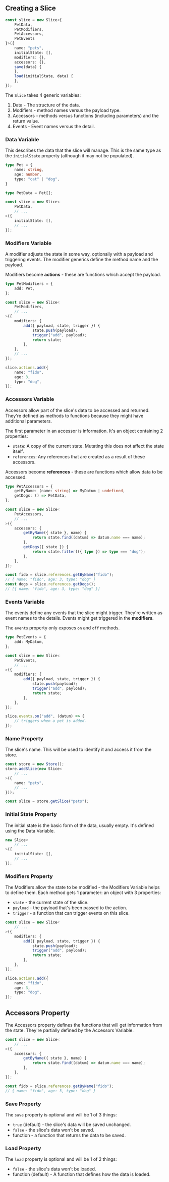 ## Creating a Slice

```ts
const slice = new Slice<{
    PetData,
    PetModifiers,
    PetAccessors,
    PetEvents
}>({
    name: "pets",
    initialState: [],
    modifiers: {},
    accessors: {},
    save(data) {
    },
    load(initialState, data) {
    },
});
```

The `Slice` takes 4 generic variables:

1. Data - The structure of the data.
2. Modifiers - method names versus the payload type.
3. Accessors - methods versus functions (including parameters) and the return value.
4. Events - Event names versus the detail.

### Data Variable

This describes the data that the slice will manage. This is the same type as the `initialState` property (although it may not be populated).

```ts
type Pet = {
    name: string,
    age: number,
    type: "cat" | "dog",
}

type PetData = Pet[];

const slice = new Slice<
    PetData,
    // ...
>({
    initialState: [],
    // ...
});
```

### Modifiers Variable

A modifier adjusts the state in some way, optionally with a payload and triggering events. The modifier generics define the method name and the payload.

Modifiers become **actions** - these are functions which accept the payload.

```ts
type PetModifiers = {
    add: Pet,
};

const slice = new Slice<
    PetModifiers,
    // ...
>({
    modifiers: {
        add({ payload, state, trigger }) {
            state.push(payload);
            trigger("add", payload);
            return state;
        },
    },
    // ...
});

slice.actions.add({
    name: "fido",
    age: 3,
    type: "dog",
});
```

### Accessors Variable

Accessors allow part of the slice's data to be accessed and returned. They're defined as methods to functions because they might have additional parameters.

The first parameter in an accessor is information. It's an object containing 2 properties:

- `state`: A copy of the current state. Mutating this does not affect the state itself.
- `references`: Any references that are created as a result of these accessors.

Accessors become **references** - these are functions which allow data to be accessed.

```ts
type PetAccessors = {
    getByName: (name: string) => MyDatum | undefined,
    getDogs: () => PetData,
};

const slice = new Slice<
    PetAccessors,
    // ...
>({
    accessors: {
        getByName({ state }, name) {
            return state.find((datum) => datum.name === name);
        },
        getDogs({ state }) {
            return state.filter(({ type }) => type === "dog");
        },
    },
});

const fido = slice.references.getByName("fido");
// { name: "fido", age: 3, type: "dog" }
const dogs = slice.references.getDogs();
// [{ name: "fido", age: 3, type: "dog" }]
```

### Events Variable

The events define any events that the slice might trigger. They're written as event names to the details. Events might get triggered in the **modifiers**.

The `events` property only exposes `on` and `off` methods.

```ts
type PetEvents = {
    add: MyDatum,
};

const slice = new Slice<
    PetEvents,
    // ...
>({
    modifiers: {
        add({ payload, state, trigger }) {
            state.push(payload);
            trigger("add", payload);
            return state;
        },
    },
});

slice.events.on("add", (datum) => {
    // triggers when a pet is added.
});
```

### Name Property

The slice's name. This will be used to identify it and access it from the store.

```ts
const store = new Store();
store.addSlice(new Slice<
    // ...
>({
    name: "pets",
    // ...
}));

const slice = store.getSlice("pets");
```

### Initial State Property

The initial state is the basic form of the data, usually empty. It's defined using the Data Variable.

```ts
new Slice<
    // ...
>({
    initialState: [],
    // ...
});
```

### Modifiers Property

The Modifiers allow the state to be modified - the Modifiers Variable helps to define them. Each method gets 1 parameter: an object with 3 properties:

- `state` - the current state of the slice.
- `payload` - the payload that's been passed to the action.
- `trigger` - a function that can trigger events on this slice.

```ts
const slice = new Slice<
    // ...
>({
    modifiers: {
        add({ payload, state, trigger }) {
            state.push(payload);
            trigger("add", payload);
            return state;
        },
    },
});

slice.actions.add({
    name: "fido",
    age: 3,
    type: "dog",
});
```

## Accessors Property

The Accessors property defines the functions that will get information from the state. They're partially defined by the Accessors Variable.

```ts
const slice = new Slice<
    // ...
>({
    accessors: {
        getByName({ state }, name) {
            return state.find((datum) => datum.name === name);
        },
    },
});

const fido = slice.references.getByName("fido");
// { name: "fido", age: 3, type: "dog" }
```

### Save Property

The `save` property is optional and will be 1 of 3 things:

- `true` (default) - the slice's data will be saved unchanged.
- `false` - the slice's data won't be saved.
- function - a function that returns the data to be saved.

### Load Property

The `load` property is optional and will be 1 of 2 things:

- `false` - the slice's data won't be loaded.
- function (default) - A function that defines how the data is loaded.


